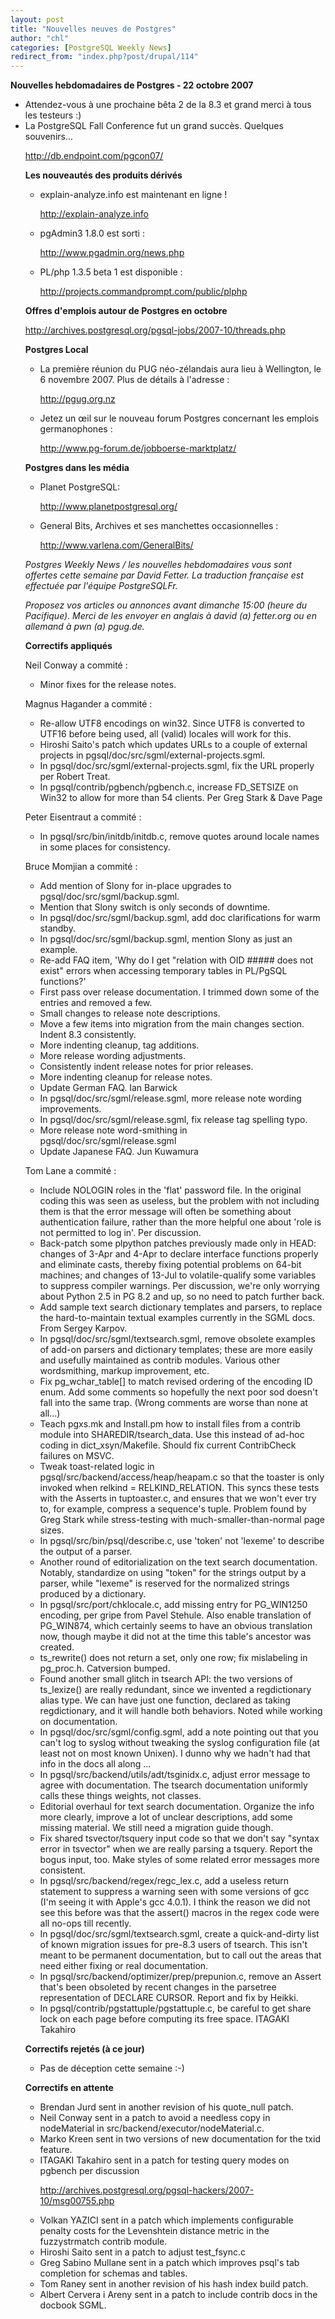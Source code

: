```yaml
---
layout: post
title: "Nouvelles neuves de Postgres"
author: "chl"
categories: [PostgreSQL Weekly News]
redirect_from: "index.php?post/drupal/114"
---
```



<p><strong>Nouvelles hebdomadaires de Postgres - 22 octobre 2007</strong></p>

<ul>

<li>Attendez-vous à une prochaine bêta 2 de la 8.3 et grand merci à tous les testeurs :)</li>

<li>La PostgreSQL Fall Conference fut un grand succès. Quelques souvenirs...

<a target="_blank" href="http://db.endpoint.com/pgcon07/">http://db.endpoint.com/pgcon07/</a></li>

</ul><ul><!-- Apparemment le </ul>

est heureusement rajoute par Drupal dans la version coupee -->

</ul>

<!--more-->


<strong>Les nouveautés des produits dérivés</strong>

<ul>

<li>explain-analyze.info est maintenant en ligne&nbsp;!

<a target="_blank" href="http://explain-analyze.info">http://explain-analyze.info</a></li>

<!-- Apparemment le </ul>

est heureusement rajoute par Drupal dans la version coupee -->

<!--break-->

<li>pgAdmin3 1.8.0 est sorti&nbsp;:

<a target="_blank" href="http://www.pgadmin.org/news.php">http://www.pgadmin.org/news.php</a></li>

<li>PL/php 1.3.5 beta 1 est disponible&nbsp;:

<a target="_blank" href="http://projects.commandprompt.com/public/plphp">http://projects.commandprompt.com/public/plphp</a></li>

</ul>

<p><strong>Offres d'emplois autour de Postgres en octobre</strong></p>

<p><a target="_blank" href="http://archives.postgresql.org/pgsql-jobs/2007-10/threads.php">http://archives.postgresql.org/pgsql-jobs/2007-10/threads.php</a></p>

<p><strong>Postgres Local</strong></p>

<ul>

<li>La première réunion du PUG néo-zélandais aura lieu à Wellington, le 6 novembre 2007. Plus de détails à l'adresse&nbsp;:

<a target="_blank" href="http://pgug.org.nz">http://pgug.org.nz</a></li>

<li>Jetez un œil sur le nouveau forum Postgres concernant les emplois germanophones&nbsp;:

<a target="_blank" href="http://www.pg-forum.de/jobboerse-marktplatz/">http://www.pg-forum.de/jobboerse-marktplatz/</a></li>

</ul>

<p><strong>Postgres dans les média</strong></p>

<ul>

<li>Planet PostgreSQL:

<a target="_blank" href="http://www.planetpostgresql.org/">http://www.planetpostgresql.org/</a></li>

<li>General Bits, Archives et ses manchettes occasionnelles&nbsp;:

<a target="_blank" href="http://www.varlena.com/GeneralBits/">http://www.varlena.com/GeneralBits/</a></li>

</ul>

<p><em>Postgres Weekly News / les nouvelles hebdomadaires vous sont offertes cette semaine par David Fetter. La traduction française est effectuée par l'équipe PostgreSQLFr.</em></p>

<p><em>Proposez vos articles ou annonces avant dimanche 15:00 (heure du Pacifique). Merci de les envoyer en anglais à david (a) fetter.org ou en allemand à pwn (a) pgug.de.</em></p>

<p><strong>Correctifs appliqués</strong></p>

<p>Neil Conway a commité&nbsp;:</p>

<ul>

<li>Minor fixes for the release notes.</li>

</ul>

<p>Magnus Hagander a commité&nbsp;:</p>

<ul>

<li>Re-allow UTF8 encodings on win32. Since UTF8 is converted to UTF16 before being used, all (valid) locales will work for this.</li>

<li>Hiroshi Saito's patch which updates URLs to a couple of external projects in pgsql/doc/src/sgml/external-projects.sgml.</li>

<li>In pgsql/doc/src/sgml/external-projects.sgml, fix the URL properly per Robert Treat.</li>

<li>In pgsql/contrib/pgbench/pgbench.c, increase FD_SETSIZE on Win32 to allow for more than 54 clients. Per Greg Stark &amp; Dave Page</li>

</ul>

<p>Peter Eisentraut a commité&nbsp;:</p>

<ul>

<li>In pgsql/src/bin/initdb/initdb.c, remove quotes around locale names in some places for consistency.</li>

</ul>

<p>Bruce Momjian a commité&nbsp;:</p>

<ul>

<li>Add mention of Slony for in-place upgrades to pgsql/doc/src/sgml/backup.sgml.</li>

<li>Mention that Slony switch is only seconds of downtime.</li>

<li>In pgsql/doc/src/sgml/backup.sgml, add doc clarifications for warm standby.</li>

<li>In pgsql/doc/src/sgml/backup.sgml, mention Slony as just an example.</li>

<li>Re-add FAQ item, 'Why do I get "relation with OID ##### does not exist" errors when accessing temporary tables in PL/PgSQL functions?'</li>

<li>First pass over release documentation. I trimmed down some of the entries and removed a few.</li>

<li>Small changes to release note descriptions.</li>

<li>Move a few items into migration from the main changes section. Indent 8.3 consistently.</li>

<li>More indenting cleanup, tag additions.</li>

<li>More release wording adjustments.</li>

<li>Consistently indent release notes for prior releases.</li>

<li>More indenting cleanup for release notes.</li>

<li>Update German FAQ. Ian Barwick</li>

<li>In pgsql/doc/src/sgml/release.sgml, more release note wording improvements.</li>

<li>In pgsql/doc/src/sgml/release.sgml, fix release tag spelling typo.</li>

<li>More release note word-smithing in pgsql/doc/src/sgml/release.sgml</li>

<li>Update Japanese FAQ. Jun Kuwamura</li>

</ul>

<p>Tom Lane a commité&nbsp;:</p>

<ul>

<li>Include NOLOGIN roles in the 'flat' password file. In the original coding this was seen as useless, but the problem with not including them is that the error message will often be something about authentication failure, rather than the more helpful one about 'role is not permitted to log in'. Per discussion.</li>

<li>Back-patch some plpython patches previously made only in HEAD: changes of 3-Apr and 4-Apr to declare interface functions properly and eliminate casts, thereby fixing potential problems on 64-bit machines; and changes of 13-Jul to volatile-qualify some variables to suppress compiler warnings. Per discussion, we're only worrying about Python 2.5 in PG 8.2 and up, so no need to patch further back.</li>

<li>Add sample text search dictionary templates and parsers, to replace the hard-to-maintain textual examples currently in the SGML docs. From Sergey Karpov.</li>

<li>In pgsql/doc/src/sgml/textsearch.sgml, remove obsolete examples of add-on parsers and dictionary templates; these are more easily and usefully maintained as contrib modules. Various other wordsmithing, markup improvement, etc.</li>

<li>Fix pg_wchar_table[] to match revised ordering of the encoding ID enum. Add some comments so hopefully the next poor sod doesn't fall into the same trap. (Wrong comments are worse than none at all...)</li>

<li>Teach pgxs.mk and Install.pm how to install files from a contrib module into SHAREDIR/tsearch_data. Use this instead of ad-hoc coding in dict_xsyn/Makefile. Should fix current ContribCheck failures on MSVC.</li>

<li>Tweak toast-related logic in pgsql/src/backend/access/heap/heapam.c so that the toaster is only invoked when relkind = RELKIND_RELATION. This syncs these tests with the Asserts in tuptoaster.c, and ensures that we won't ever try to, for example, compress a sequence's tuple. Problem found by Greg Stark while stress-testing with much-smaller-than-normal page sizes.</li>

<li>In pgsql/src/bin/psql/describe.c, use 'token' not 'lexeme' to describe the output of a parser.</li>

<li>Another round of editorialization on the text search documentation. Notably, standardize on using "token" for the strings output by a parser, while "lexeme" is reserved for the normalized strings produced by a dictionary.</li>

<li>In pgsql/src/port/chklocale.c, add missing entry for PG_WIN1250 encoding, per gripe from Pavel Stehule. Also enable translation of PG_WIN874, which certainly seems to have an obvious translation now, though maybe it did not at the time this table's ancestor was created.</li>

<li>ts_rewrite() does not return a set, only one row; fix mislabeling in pg_proc.h. Catversion bumped.</li>

<li>Found another small glitch in tsearch API: the two versions of ts_lexize() are really redundant, since we invented a regdictionary alias type. We can have just one function, declared as taking regdictionary, and it will handle both behaviors. Noted while working on documentation.</li>

<li>In pgsql/doc/src/sgml/config.sgml, add a note pointing out that you can't log to syslog without tweaking the syslog configuration file (at least not on most known Unixen). I dunno why we hadn't had that info in the docs all along ...</li>

<li>In pgsql/src/backend/utils/adt/tsginidx.c, adjust error message to agree with documentation. The tsearch documentation uniformly calls these things weights, not classes.</li>

<li>Editorial overhaul for text search documentation. Organize the info more clearly, improve a lot of unclear descriptions, add some missing material. We still need a migration guide though.</li>

<li>Fix shared tsvector/tsquery input code so that we don't say "syntax error in tsvector" when we are really parsing a tsquery. Report the bogus input, too. Make styles of some related error messages more consistent.</li>

<li>In pgsql/src/backend/regex/regc_lex.c, add a useless return statement to suppress a warning seen with some versions of gcc (I'm seeing it with Apple's gcc 4.0.1). I think the reason we did not see this before was that the assert() macros in the regex code were all no-ops till recently.</li>

<li>In pgsql/doc/src/sgml/textsearch.sgml, create a quick-and-dirty list of known migration issues for pre-8.3 users of tsearch. This isn't meant to be permanent documentation, but to call out the areas that need either fixing or real documentation.</li>

<li>In pgsql/src/backend/optimizer/prep/prepunion.c, remove an Assert that's been obsoleted by recent changes in the parsetree representation of DECLARE CURSOR. Report and fix by Heikki.</li>

<li>In pgsql/contrib/pgstattuple/pgstattuple.c, be careful to get share lock on each page before computing its free space. ITAGAKI Takahiro</li>

</ul>

<p><strong>Correctifs rejetés (à ce jour)</strong></p>

<ul>

<li>Pas de déception cette semaine :-)</li>

</ul>

<p><strong>Correctifs en attente</strong></p>

<ul>

<li>Brendan Jurd sent in another revision of his quote_null patch.</li>

<li>Neil Conway sent in a patch to avoid a needless copy in nodeMaterial in src/backend/executor/nodeMaterial.c.</li>

<li>Marko Kreen sent in two versions of new documentation for the txid feature.</li>

<li>ITAGAKI Takahiro sent in a patch for testing query modes on pgbench per discussion

<a target="_blank" href="http://archives.postgresql.org/pgsql-hackers/2007-10/msg00755.php">http://archives.postgresql.org/pgsql-hackers/2007-10/msg00755.php</a></li>

<li>Volkan YAZICI sent in a patch which implements configurable penalty costs for the Levenshtein distance metric in the fuzzystrmatch contrib module.</li>

<li>Hiroshi Saito sent in a patch to adjust test_fsync.c</li>

<li>Greg Sabino Mullane sent in a patch which improves psql's tab completion for schemas and tables.</li>

<li>Tom Raney sent in another revision of his hash index build patch.</li>

<li>Albert Cervera i Areny sent in a patch to include contrib docs in the docbook SGML.</li>

</ul>